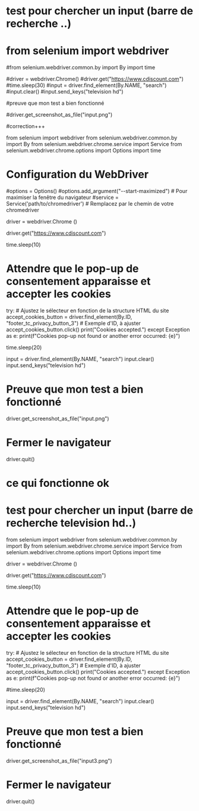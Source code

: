 
# test pour chercher un input (barre de recherche ..)

# from selenium import webdriver
#from selenium.webdriver.common.by import By
import time

#driver = webdriver.Chrome()
#driver.get("https://www.cdiscount.com")
#time.sleep(30)
#input = driver.find_element(By.NAME, "search")
#input.clear()
#input.send_keys("television hd")

#preuve que mon test a bien fonctionné

#driver.get_screenshot_as_file("input.png")

#correction+++

from selenium import webdriver
from selenium.webdriver.common.by import By
from selenium.webdriver.chrome.service import Service
from selenium.webdriver.chrome.options import Options
import time

# Configuration du WebDriver
#options = Options()
#options.add_argument("--start-maximized")  # Pour maximiser la fenêtre du navigateur
#service = Service('path/to/chromedriver')  # Remplacez par le chemin de votre chromedriver

driver = webdriver.Chrome ()

driver.get("https://www.cdiscount.com")

time.sleep(10)
# Attendre que le pop-up de consentement apparaisse et accepter les cookies
try:
    # Ajustez le sélecteur en fonction de la structure HTML du site
    accept_cookies_button = driver.find_element(By.ID, "footer_tc_privacy_button_3")  # Exemple d'ID, à ajuster
    accept_cookies_button.click()
    print("Cookies accepted.")
except Exception as e:
    print(f"Cookies pop-up not found or another error occurred: {e}")

time.sleep(20)

input = driver.find_element(By.NAME, "search")
input.clear()
input.send_keys("television hd")

# Preuve que mon test a bien fonctionné
driver.get_screenshot_as_file("input.png")

# Fermer le navigateur
driver.quit()


# ce qui fonctionne ok
# test pour chercher un input (barre de recherche  television hd..)

from selenium import webdriver
from selenium.webdriver.common.by import By
from selenium.webdriver.chrome.service import Service
from selenium.webdriver.chrome.options import Options
import time

driver = webdriver.Chrome ()

driver.get("https://www.cdiscount.com")

time.sleep(10)

# Attendre que le pop-up de consentement apparaisse et accepter les cookies
try:
    # Ajustez le sélecteur en fonction de la structure HTML du site
    accept_cookies_button = driver.find_element(By.ID, "footer_tc_privacy_button_3")  # Exemple d'ID, à ajuster
    accept_cookies_button.click()
    print("Cookies accepted.")
except Exception as e:
    print(f"Cookies pop-up not found or another error occurred: {e}")

#time.sleep(20)

input = driver.find_element(By.NAME, "search")
input.clear()
input.send_keys("television hd")

# Preuve que mon test a bien fonctionné
driver.get_screenshot_as_file("input3.png")

# Fermer le navigateur
driver.quit()




